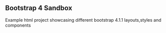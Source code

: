 Bootstrap 4 Sandbox
-----------------------------------
Example html project showcasing different bootstrap 4.1.1 layouts,styles and components
